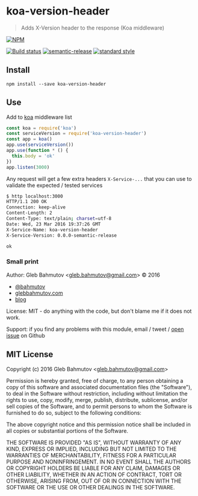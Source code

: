# koa-version-header

> Adds X-Version header to the response (Koa middleware)

[![NPM][npm-icon] ][npm-url]

[![Build status][ci-image]][ci-url]
[![semantic-release][semantic-image]][semantic-url]
[![standard style][standard-image]][standard-url]

## Install

    npm install --save koa-version-header

## Use

Add to [koa](http://koajs.com/) middleware list

```js
const koa = require('koa')
const serviceVersion = require('koa-version-header')
const app = koa()
app.use(serviceVersion())
app.use(function * () {
  this.body = 'ok'
})
app.listen(3000)
```

Any request will get a few extra headers `X-Service-...` that you can use to validate
the expected / tested services

```sh
$ http localhost:3000
HTTP/1.1 200 OK
Connection: keep-alive
Content-Length: 2
Content-Type: text/plain; charset=utf-8
Date: Wed, 23 Mar 2016 19:37:26 GMT
X-Service-Name: koa-version-header
X-Service-Version: 0.0.0-semantic-release

ok
```

### Small print

Author: Gleb Bahmutov &lt;gleb.bahmutov@gmail.com&gt; &copy; 2016


* [@bahmutov](https://twitter.com/bahmutov)
* [glebbahmutov.com](http://glebbahmutov.com)
* [blog](http://glebbahmutov.com/blog)


License: MIT - do anything with the code, but don't blame me if it does not work.

Support: if you find any problems with this module, email / tweet /
[open issue](https://github.com/bahmutov/koa-version-header/issues) on Github

## MIT License

Copyright (c) 2016 Gleb Bahmutov &lt;gleb.bahmutov@gmail.com&gt;

Permission is hereby granted, free of charge, to any person
obtaining a copy of this software and associated documentation
files (the "Software"), to deal in the Software without
restriction, including without limitation the rights to use,
copy, modify, merge, publish, distribute, sublicense, and/or sell
copies of the Software, and to permit persons to whom the
Software is furnished to do so, subject to the following
conditions:

The above copyright notice and this permission notice shall be
included in all copies or substantial portions of the Software.

THE SOFTWARE IS PROVIDED "AS IS", WITHOUT WARRANTY OF ANY KIND,
EXPRESS OR IMPLIED, INCLUDING BUT NOT LIMITED TO THE WARRANTIES
OF MERCHANTABILITY, FITNESS FOR A PARTICULAR PURPOSE AND
NONINFRINGEMENT. IN NO EVENT SHALL THE AUTHORS OR COPYRIGHT
HOLDERS BE LIABLE FOR ANY CLAIM, DAMAGES OR OTHER LIABILITY,
WHETHER IN AN ACTION OF CONTRACT, TORT OR OTHERWISE, ARISING
FROM, OUT OF OR IN CONNECTION WITH THE SOFTWARE OR THE USE OR
OTHER DEALINGS IN THE SOFTWARE.

[npm-icon]: https://nodei.co/npm/koa-version-header.png?downloads=true
[npm-url]: https://npmjs.org/package/koa-version-header
[ci-image]: https://travis-ci.org/bahmutov/koa-version-header.png?branch=master
[ci-url]: https://travis-ci.org/bahmutov/koa-version-header
[semantic-image]: https://img.shields.io/badge/%20%20%F0%9F%93%A6%F0%9F%9A%80-semantic--release-e10079.svg
[semantic-url]: https://github.com/semantic-release/semantic-release
[standard-image]: https://img.shields.io/badge/code%20style-standard-brightgreen.svg
[standard-url]: http://standardjs.com/

